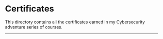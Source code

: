 # Certificates

This directory contains all the certificates earned in my Cybersecurity adventure series of courses.

-------------
